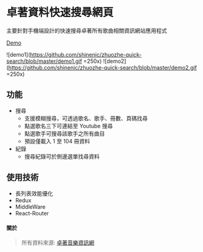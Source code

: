 # 卓著資料快速搜尋網頁

主要針對手機端設計的快速搜尋卓著所有歌曲相關資訊網站應用程式

[Demo](https://shinenic.github.io/zhuozhe-quick-search/)

![demo1](https://github.com/shinenic/zhuozhe-quick-search/blob/master/demo1.gif =250x) ![demo2](https://github.com/shinenic/zhuozhe-quick-search/blob/master/demo2.gif =250x)





## 功能

* 搜尋
  * 支援模糊搜尋，可透過歌名、歌手、冊數、頁碼找尋
  * 點選歌名三下可連結至 Youtube 搜尋
  * 點選歌手可搜尋該歌手之所有曲目
  * 預設僅載入 1 至 104 冊資料
* 紀錄
  * 搜尋紀錄可於側邊選單找尋資料





## 使用技術

* 長列表效能優化
* Redux
* MiddleWare
* React-Router





#### 關於

> 所有資料來源: [卓著音樂資訊網](http://www.musicbook.com.tw/searchSong/index.asp)











